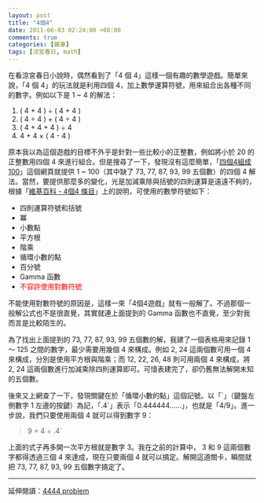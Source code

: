 ```yaml
--- 
layout: post
title: "4個4"
date: 2011-06-03 02:24:00 +08:00
comments: true
categories: [雜筆]
tags: [涼宮春日, math]
---
```


在看涼宮春日小說時，偶然看到了「4 個 4」這樣一個有趣的數學遊戲。簡單來說，「4 個 4」的玩法就是利用四個 4，加上數學運算符號，用來組合出各種不同的數字。例如以下是 1 ~ 4 的解法：

<!-- more -->

1. ( 4 + 4 ) ÷ ( 4 + 4 )
2. ( 4 ÷ 4 ) + ( 4 ÷ 4 )
3. ( 4 + 4 + 4 ) ÷ 4
4. 4 + 4 × ( 4 - 4 )

原本我以為這個遊戲的目標不外乎是針對一些比較小的正整數，例如將小於 20 的正整數用四個 4 來進行組合。但是搜尋了一下，發現沒有這麼簡單，「[四個4組成100](http://www.mathland.idv.tw/fun/four4.htm)」這個網頁就提供 1 ~ 100（其中缺了 73, 77, 87, 93, 99 五個數）的四個 4 解法。當然，要提供那麼多的變化，光是加減乘除與括號的四則運算是遠遠不夠的，根據「[維基百科 - 4個4 條目](http://zh.wikipedia.org/wiki/4%E5%80%8B4)」上的說明，可使用的數學符號如下：

- 四則運算符號和括號
- 冪
- 小數點
- 平方根
- 階乘
- 循環小數的點
- 百分號
- Gamma 函數
- <span style="color:red;">不容許使用對數符號</span>

不能使用對數符號的原因是，這樣一來「4個4遊戲」就有一般解了。不過那個一般解公式也不是很直覺，其實就連上面提到的 Gamma 函數也不直覺，至少對我而言是比較陌生的。

為了找出上面提到的 73, 77, 87, 93, 99 五個數的解，我建了一個表格用來記錄 1 ～ 125 之間的數字，最少需要用幾個 4 來構成。例如 2, 24 這兩個數可用一個 4 來構成，分別是使用平方根與階乘；而 12, 22, 26, 48 則可用兩個 4 來構成，將 2, 24 這兩個數進行加減乘除四則運算即可。可惜表建完了，卻仍舊無法解開未知的五個數。

後來又上網查了一下，發現關鍵在於「循環小數的點」這個記號。以「\`」（鍵盤左側數字 1 左邊的按鍵）為記，「.4\`」表示「0.444444……」，也就是「4/9」。進一步說，我們只要使用兩個 4 就可以得到數字 9：

> 9 = 4 ÷ .4`

上面的式子再多開一次平方根就是數字 3。我在之前的計算中， 3 和 9 這兩個數字都得透過三個 4 來達成，現在只要兩個 4 就可以搞定。解開這道關卡，瞬間就把 73, 77, 87, 93, 99 五個數字搞定了。

----

延伸閱讀：[4444 problem](http://paulbourke.net/fun/4444/)